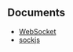 

## Documents

- [WebSocket](https://developer.mozilla.org/en-US/docs/Web/API/WebSocket)
- [sockjs](https://github.com/sockjs/sockjs-client)